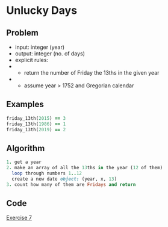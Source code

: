 # Unlucky Days

## Problem

- input: integer (year)
- output: integer (no. of days)
- explicit rules:
-   - return the number of Friday the 13ths in the given year
-   - assume year > 1752 and Gregorian calendar

## Examples

```ruby
friday_13th(2015) == 3
friday_13th(1986) == 1
friday_13th(2019) == 2
```

## Algorithm

```ruby
1. get a year
2. make an array of all the 13ths in the year (12 of them)
  loop through numbers 1..12
  create a new date object: (year, x, 13)
3. count how many of them are Fridays and return

```

## Code

[Exercise 7](/exercise_7.rb)